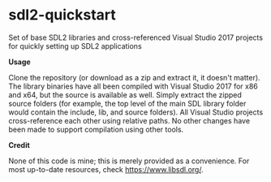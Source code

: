 # sdl2-quickstart
Set of base SDL2 libraries and cross-referenced Visual Studio 2017 projects for quickly setting up SDL2 applications

<b>Usage</b>

Clone the repository (or download as a zip and extract it, it doesn't matter). The library binaries have all been compiled with Visual Studio 2017 for x86 and x64, but the source is available as well. Simply extract the zipped source folders (for example, the top level of the main SDL library folder would contain the include, lib, and source folders). All Visual Studio projects cross-reference each other using relative paths. No other changes have been made to support compilation using other tools.

<b>Credit</b>

None of this code is mine; this is merely provided as a convenience. For most up-to-date resources, check https://www.libsdl.org/.
